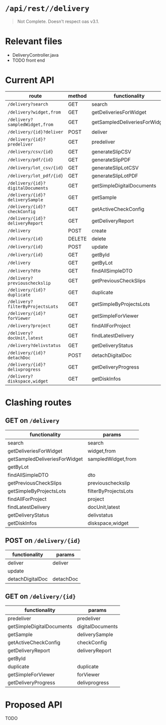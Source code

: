 # `/api/rest//delivery`
> Not Complete.
> Doesn't respect oas v3.1.

# Relevant files
- DeliveryController.java
- TODO front end

# Current API
|route|method|functionality|
|-|-|-|
|`/delivery?search`|GET|search|
|`/delivery?widget,from`|GET|getDeliveriesForWidget|
|`/delivery?sampledWidget,from`|GET|getSampledDeliveriesForWidget|
|`/delivery/{id}?deliver`|POST|deliver|
|`/delivery/{id}?predeliver`|GET|predeliver|
|`/delivery/csv/{id}`|GET|generateSlipCSV|
|`/delivery/pdf/{id}`|GET|generateSlipPDF|
|`/delivery/lot_csv/{id}`|GET|generateSlipLotCSV|
|`/delivery/lot_pdf/{id}`|GET|generateSlipLotPDF|
|`/delivery/{id}?digitalDocuments`|GET|getSimpleDigitalDocuments|
|`/delivery/{id}?deliverySample`|GET|getSample|
|`/delivery/{id}?checkConfig`|GET|getActiveCheckConfig|
|`/delivery/{id}?deliveryReport`|GET|getDeliveryReport|
|`/delivery`|POST|create|
|`/delivery/{id}`|DELETE|delete|
|`/delivery/{id}`|POST|update|
|`/delivery/{id}`|GET|getById|
|`/delivery`|GET|getByLot|
|`/delivery?dto`|GET|findAllSimpleDTO|
|`/delivery?previouscheckslip`|GET|getPreviousCheckSlips|
|`/delivery/{id}?duplicate`|GET|duplicate|
|`/delivery?filterByProjectsLots`|GET|getSimpleByProjectsLots|
|`/delivery/{id}?forViewer`|GET|getSimpleForViewer|
|`/delivery?project`|GET|findAllForProject|
|`/delivery?docUnit,latest`|GET|findLatestDelivery|
|`/delivery?delivstatus`|GET|getDeliveryStatus|
|`/delivery/{id}?detachDoc`|POST|detachDigitalDoc|
|`/delivery/{id}?delivprogress`|GET|getDeliveryProgress|
|`/delivery?diskspace,widget`|GET|getDiskInfos|

# Clashing routes

## GET on `/delivery`
|functionality|params|
|-|-|
|search|search|
|getDeliveriesForWidget|widget,from|
|getSampledDeliveriesForWidget|sampledWidget,from|
|getByLot||
|findAllSimpleDTO|dto|
|getPreviousCheckSlips|previouscheckslip|
|getSimpleByProjectsLots|filterByProjectsLots|
|findAllForProject|project|
|findLatestDelivery|docUnit,latest|
|getDeliveryStatus|delivstatus|
|getDiskInfos|diskspace,widget|

## POST on `/delivery/{id}`
|functionality|params|
|-|-|
|deliver|deliver|
|update||
|detachDigitalDoc|detachDoc|

## GET on `/delivery/{id}`
|functionality|params|
|-|-|
|predeliver|predeliver|
|getSimpleDigitalDocuments|digitalDocuments|
|getSample|deliverySample|
|getActiveCheckConfig|checkConfig|
|getDeliveryReport|deliveryReport|
|getById||
|duplicate|duplicate|
|getSimpleForViewer|forViewer|
|getDeliveryProgress|delivprogress|

# Proposed API
TODO